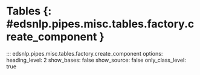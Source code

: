 # Tables {: #edsnlp.pipes.misc.tables.factory.create_component }

::: edsnlp.pipes.misc.tables.factory.create_component
    options:
        heading_level: 2
        show_bases: false
        show_source: false
        only_class_level: true
